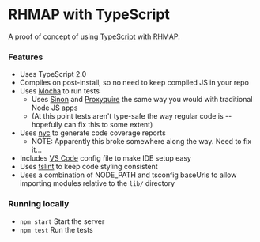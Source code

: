# RHMAP with TypeScript

A proof of concept of using [TypeScript](https://www.typescriptlang.org/) with RHMAP.

### Features
- Uses TypeScript 2.0
- Compiles on post-install, so no need to keep compiled JS in your repo
- Uses [Mocha](https://www.npmjs.com/package/mocha) to run tests
    - Uses [Sinon](https://www.npmjs.com/package/sinon) and [Proxyquire](https://www.npmjs.com/package/proxyquire) the same way you would with traditional Node JS apps
    - (At this point tests aren't type-safe the way regular code is -- hopefully can fix this to some extent)
- Uses [nyc](https://www.npmjs.com/package/nyc) to generate code coverage reports
    - NOTE: Apparently this broke somewhere along the way. Need to fix it...
- Includes [VS Code](https://code.visualstudio.com/) config file to make IDE setup easy
- Uses [tslint](https://www.npmjs.com/package/tslint) to keep code styling consistent
- Uses a combination of NODE_PATH and tsconfig baseUrls to allow importing modules relative to the `lib/` directory

### Running locally
- `npm start` Start the server
- `npm test` Run the tests
